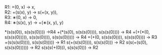 
   R1: +(0, x)    ->   x,  
   R2: +(s(x), y) ->   s(+(x, y)),  
   R3: ∗(0, x)    ->   0,  
   R4: ∗(s(x), y) ->   +(∗(x, y), y)
   
\*(s(s(0)), s(s(s(0)))) ->R4
+(\*(s(0), s(s(s(0)))), s(s(s(0)))) -> R4
+(+(\*(0, s(s(s(0))))), s(s(s(0)))), s(s(s(0))))) -> R4
+(+(0, s(s(s(0)))), s(s(s(0)))) -> R3
+(s(s(s(0)))), s(s(s(0))))) -> R1
s(+(s(s(0)))), s(s(s(0))) -> R2
s(s(+(s(0), s(s(s(0)))))) -> R2
s(s(s(+(0))), s(s(s(0))) -> R2
